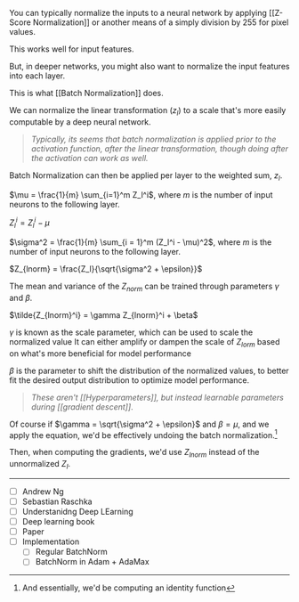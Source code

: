 You can typically normalize the inputs to a neural network by applying [[Z-Score Normalization]] or another means of a simply division by $255$ for pixel values.

This works well for input features.

But, in deeper networks, you might also want to normalize the input features into each layer.

This is what [[Batch Normalization]] does.

We can normalize the linear transformation $(z_{l}$) to a scale that's more easily computable by a deep neural network.

> *Typically, its seems that batch normalization is applied prior to the activation function, after the linear transformation, though doing after the activation can work as well.* 

Batch Normalization can then be applied per layer to the weighted sum, $z_l$.

$\mu = \frac{1}{m} \sum_{i=1}^m Z_l^i$, where $m$ is the number of input neurons to the following layer.
	
$Z_l^i = Z_l^i - \mu$

$\sigma^2 = \frac{1}{m} \sum_{i = 1}^m (Z_l^i - \mu)^2$, where $m$ is the number of input neurons to the following layer.

$Z_{lnorm} = \frac{Z_l}{\sqrt{\sigma^2 + \epsilon}}$

The mean and variance of the $Z_{norm}$ can be trained through parameters $\gamma$ and $\beta$.

$\tilde{Z_{lnorm}^i} = \gamma Z_{lnorm}^i + \beta$

$\gamma$ is known as the scale parameter, which can be used to scale the normalized value It can either amplify or dampen the scale of $Z_{lorm}$ based on what's more beneficial for model performance

$\beta$ is the parameter to shift the distribution of the normalized values, to better fit the desired output distribution to optimize model performance.

> *These aren't [[Hyperparameters]], but instead learnable parameters during [[gradient descent]]*.

Of course if $\gamma = \sqrt{\sigma^2 + \epsilon}$ and $\beta = \mu$, and we apply the equation, we'd be effectively undoing the batch normalization.[^1]

Then, when computing the gradients, we'd use $Z_{lnorm}$ instead of the unnormalized $Z_l$.

---

- [ ] Andrew Ng
- [ ] Sebastian Raschka
- [ ] Understanidng Deep LEarning
- [ ] Deep learning book
- [ ] Paper
- [ ] Implementation
	- [ ] Regular BatchNorm
	- [ ] BatchNorm in Adam + AdaMax

[^1]: And essentially, we'd be computing an identity function 